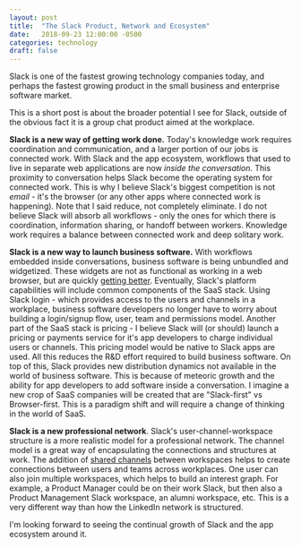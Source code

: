 ```yaml
---
layout: post
title:  "The Slack Product, Network and Ecosystem"
date:   2018-09-23 12:00:00 -0500
categories: technology
draft: false
---
```


Slack is one of the fastest growing technology companies today, and perhaps the fastest growing product in the small business and enterprise software market. 

This is a short post is about the broader potential I see for Slack, outside of the obvious fact it is a group chat product aimed at the workplace.

**Slack is a new way of getting work done.** Today's knowledge work requires coordination and communication, and a larger portion of our jobs is connected work. With Slack and the app ecosystem, workflows that used to live in separate web applications are now _inside the conversation_. This proximity to conversation helps Slack become the operating system for connected work. This is why I believe Slack's biggest competition is not _email_ - it's the browser (or any other apps where connected work is happening). Note that I said reduce, not completely eliminate. I do not believe Slack will absorb all workflows - only the ones for which there is coordination, information sharing, or handoff between workers. Knowledge work requires a balance between connected work and deep solitary work. 

**Slack is a new way to launch business software.** With workflows embedded inside conversations, business software is being unbundled and widgetized. These widgets are not as functional as working in a web browser, but are quickly [getting better](https://medium.com/slack-developer-blog/introducing-actions-a-simple-shortcut-attached-to-every-slack-message-e2404414ece). Eventually, Slack's platform capabilities will include common components of the SaaS stack. Using Slack login - which provides access to the users and channels in a workplace, business software developers no longer have to worry about building a login/signup flow, user, team and permissions model. Another part of the SaaS stack is pricing - I believe Slack will (or should) launch a pricing or payments service for it's app developers to charge individual users or channels. This pricing model would be native to Slack apps are used. All this reduces the R&D effort required to build business software. On top of this, Slack provides new distribution dynamics not available in the world of business software. This is because of meteoric growth and the ability for app developers to add software inside a conversation. I imagine a new crop of SaaS companies will be created that are "Slack-first" vs Browser-first. This is a paradigm shift and will require a change of thinking in the world of SaaS. 

**Slack is a new professional network**. Slack's user-channel-workspace structure is a more realistic model for a professional network. The channel model is a great way of encapsulating the connections and structures at work. The addition of [shared channels](https://slackhq.com/introducing-shared-channels-where-you-can-work-with-anyone-in-slack) between workspaces helps to create connections between users and teams across workplaces. One user can also join multiple workspaces, which helps to build an interest graph. For example, a Product Manager could be on their work Slack, but then also a Product Management Slack workspace, an alumni workspace, etc. This is a very different way than how the LinkedIn network is structured. 

I'm looking forward to seeing the continual growth of Slack and the app ecosystem around it.